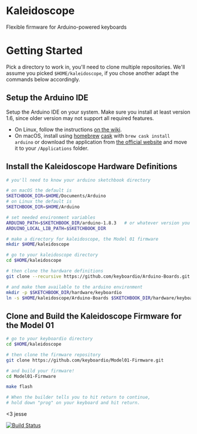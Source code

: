 # Kaleidoscope

Flexible firmware for Arduino-powered keyboards

# Getting Started

Pick a directory to work in, you'll need to clone multiple repositories. We'll assume you picked `$HOME/kaleidoscope`, if you chose another adapt the commands below accordingly.

## Setup the Arduino IDE

Setup the Arduino IDE on your system. Make sure you install at least version 1.6, since older version may not support all required features.

* On Linux, follow the instructions [on the wiki](https://github.com/keyboardio/Kaleidoscope/wiki/Arduino-Setup-Linux).
* On macOS, install using [homebrew](http://brew.sh/) [cask](https://caskroom.github.io/) with `brew cask install arduino` or download the application from [the official website](https://www.arduino.cc/en/Main/Software) and move it to your `/Applications` folder.

## Install the Kaleidoscope Hardware Definitions

```sh
# you'll need to know your arduino sketchbook directory

# on macOS the default is
SKETCHBOOK_DIR=$HOME/Documents/Arduino
# on Linux the default is
SKETCHBOOK_DIR=$HOME/Arduino

# set needed environment variables
ARDUINO_PATH=$SKETCHBOOK_DIR/arduino-1.8.3   # or whatever version you have
ARDUINO_LOCAL_LIB_PATH=$SKETCHBOOK_DIR

# make a directory for kaleidoscope, the Model 01 firmware
mkdir $HOME/kaleidoscope

# go to your kaleidoscope directory
cd $HOME/kaleidoscope

# then clone the hardware definitions
git clone --recursive https://github.com/keyboardio/Arduino-Boards.git

# and make them available to the arduino environment
mkdir -p $SKETCHBOOK_DIR/hardware/keyboardio
ln -s $HOME/kaleidoscope/Arduino-Boards $SKETCHBOOK_DIR/hardware/keyboardio/avr
```

## Clone and Build the Kaleidoscope Firmware for the Model 01

```sh
# go to your keyboardio directory
cd $HOME/kaleidoscope

# then clone the firmware repository
git clone https://github.com/keyboardio/Model01-Firmware.git

# and build your firmware!
cd Model01-Firmware

make flash

# When the builder tells you to hit return to continue,
# hold down "prog" on your keyboard and hit return.
```

<3 jesse

[![Build Status](https://travis-ci.org/keyboardio/Model01-Firmware.svg?branch=master)](https://travis-ci.org/keyboardio/Model01-Firmware)
